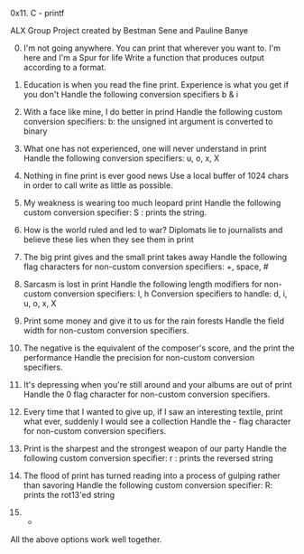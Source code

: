 0x11. C - printf

ALX Group Project created by Bestman Sene and Pauline Banye

0. I'm not going anywhere. You can print that wherever you want to. I'm here and I'm a Spur for life
Write a function that produces output according to a format.

1. Education is when you read the fine print. Experience is what you get if you don't
Handle the following conversion specifiers b & i

2. With a face like mine, I do better in prind
Handle the following custom conversion specifiers:
	b: the unsigned int argument is converted to binary

3. What one has not experienced, one will never understand in print
	Handle the following conversion specifiers: u, o, x, X

4. Nothing in fine print is ever good news
	Use a local buffer of 1024 chars in order to call write as little as possible.

5. My weakness is wearing too much leopard print
	Handle the following custom conversion specifier:
	S : prints the string.

6. How is the world ruled and led to war? Diplomats lie to journalists and believe these lies when they see them in print

7. The big print gives and the small print takes away
	Handle the following flag characters for non-custom conversion specifiers: +, space, #

8. Sarcasm is lost in print
	Handle the following length modifiers for non-custom conversion specifiers: l, h
	Conversion specifiers to handle: d, i, u, o, x, X

9. Print some money and give it to us for the rain forests
	Handle the field width for non-custom conversion specifiers.

10. The negative is the equivalent of the composer's score, and the print the performance
	Handle the precision for non-custom conversion specifiers.

11. It's depressing when you're still around and your albums are out of print
	Handle the 0 flag character for non-custom conversion specifiers.

12. Every time that I wanted to give up, if I saw an interesting textile, print what ever, suddenly I would see a collection
	Handle the - flag character for non-custom conversion specifiers.

13. Print is the sharpest and the strongest weapon of our party
	Handle the following custom conversion specifier:
	r : prints the reversed string


14. The flood of print has turned reading into a process of gulping rather than savoring
	Handle the following custom conversion specifier:
	R: prints the rot13'ed string

15. *
All the above options work well together.
